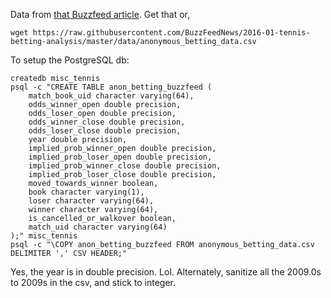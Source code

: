 Data from [that Buzzfeed article](https://github.com/BuzzFeedNews/2016-01-tennis-betting-analysis). Get that or,

    wget https://raw.githubusercontent.com/BuzzFeedNews/2016-01-tennis-betting-analysis/master/data/anonymous_betting_data.csv

To setup the PostgreSQL db:

    createdb misc_tennis
    psql -c "CREATE TABLE anon_betting_buzzfeed (
        match_book_uid character varying(64),
        odds_winner_open double precision,
        odds_loser_open double precision,
        odds_winner_close double precision,
        odds_loser_close double precision,
        year double precision,
        implied_prob_winner_open double precision,
        implied_prob_loser_open double precision,
        implied_prob_winner_close double precision,
        implied_prob_loser_close double precision,
        moved_towards_winner boolean,
        book character varying(1),
        loser character varying(64),
        winner character varying(64),
        is_cancelled_or_walkover boolean,
        match_uid character varying(64)
    );" misc_tennis
    psql -c "\COPY anon_betting_buzzfeed FROM anonymous_betting_data.csv DELIMITER ',' CSV HEADER;"

Yes, the year is in double precision. Lol. Alternately, sanitize all the 2009.0s to 2009s in the csv, and stick to integer.
